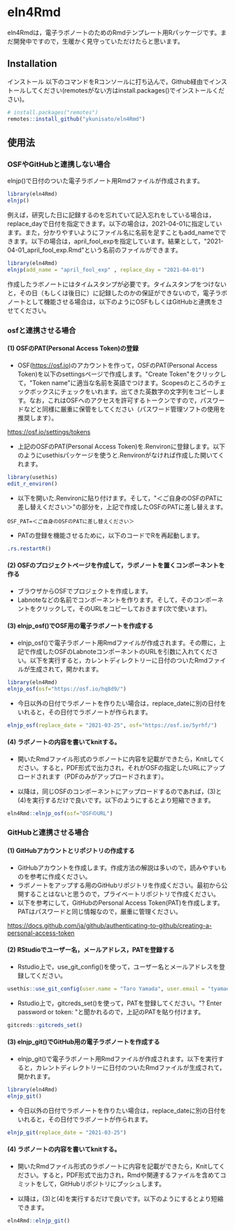 
# eln4Rmd

<!-- badges: start -->
<!-- badges: end -->

eln4Rmdは，電子ラボノートのためのRmdテンプレート用Rパッケージです。まだ開発中ですので，生暖かく見守っていただけたらと思います。

## Installation
インストール
以下のコマンドをRコンソールに打ち込んで，Github経由でインストールしてください(remotesがない方はinstall.packages()でインストールください)。

``` r
# install.packages("remotes")
remotes::install_github("ykunisato/eln4Rmd")
```

## 使用法

### OSFやGitHubと連携しない場合

elnjp()で日付のついた電子ラボノート用Rmdファイルが作成されます。

``` r
library(eln4Rmd)
elnjp()
```

例えば，研究した日に記録するのを忘れていて記入忘れをしている場合は，replace_dayで日付を指定できます。以下の場合は，2021-04-01に指定しています。また，分かりやすいようにファイル名に名前を足すこともadd_nameでできます。以下の場合は，april_fool_expを指定しています。結果として，"2021-04-01_april_fool_exp.Rmd"という名前のファイルができます。

``` r
library(eln4Rmd)
elnjp(add_name = "april_fool_exp" , replace_day = "2021-04-01")
```

作成したラボノートにはタイムスタンプが必要です。タイムスタンプをつけないと，その日（もしくは後日に）に記録したのかの保証ができないので，電子ラボノートとして機能させる場合は，以下のようにOSFもしくはGitHubと連携をさせてください。

### osfと連携させる場合

#### (1) OSFのPAT(Personal Access Token)の登録

- OSF(https://osf.io)のアカウントを作って，OSFのPAT(Personal Access Token)を以下のsettingsページで作成します。"Create Token"をクリックして，"Token name"に適当な名前を英語でつけます。Scopesのところのチェックボックスにチェックをいれます。出てきた英数字の文字列をコピーします。なお，これはOSFへのアクセスを許可するトークンですので，パスワードなどと同様に厳重に保管をしてください（パスワード管理ソフトの使用を推奨します）。

https://osf.io/settings/tokens

- 上記のOSFのPAT(Personal Access Token)を.Renvironに登録します。以下のようにusethisパッケージを使うと.Renvironがなければ作成した開いてくれます。

``` r
library(usethis)
edit_r_environ()
```

- 以下を開いた.Renvironに貼り付けます。そして，"＜ご自身のOSFのPATに差し替えください＞"の部分を，上記で作成したOSFのPATに差し替えます。

```
OSF_PAT=＜ご自身のOSFのPATに差し替えください＞
```

- PATの登録を機能させるために，以下のコードでRを再起動します。

``` r
.rs.restartR()
```

#### (2) OSFのプロジェクトページを作成して，ラボノートを置くコンポーネントを作る

- ブラウザからOSFでプロジェクトを作成します。
- Labnoteなどの名前でコンポーネントを作ります。そして，そのコンポーネントをクリックして，そのURLをコピーしておきます(次で使います)。

#### (3) elnjp_osf()でOSF用の電子ラボノートを作成する

- elnjp_osf()で電子ラボノート用Rmdファイルが作成されます。その際に，上記で作成したOSFのLabnoteコンポーネントのURLを引数に入れてください。以下を実行すると，カレントディレクトリーに日付のついたRmdファイルが生成されて，開かれます。

``` r
library(eln4Rmd)
elnjp_osf(osf="https://osf.io/hq8d9/")
```

- 今日以外の日付でラボノートを作りたい場合は，replace_dateに別の日付をいれると，その日付でラボノートが作られます。

``` r
elnjp_osf(replace_date = "2021-03-25", osf="https://osf.io/5yrhf/")
``` 

#### (4) ラボノートの内容を書いてknitする。

- 開いたRmdファイル形式のラボノートに内容を記載ができたら，Knitしてください。すると，PDF形式で出力され，それがOSFの指定したURLにアップロードされます（PDFのみがアップロードされます）。

- 以降は，同じOSFのコンポーネントにアップロードするのであれば，(3)と(4)を実行するだけで良いです。以下のようにするとより短縮できます。

``` r
eln4Rmd::elnjp_osf(osf="OSFのURL")
```

### GitHubと連携させる場合


#### (1) GitHubアカウントとリポジトリの作成する

- GitHubアカウントを作成します。作成方法の解説は多いので，読みやすいものを参考に作成ください。
- ラボノートをアップする用のGitHubリポジトリを作成ください。最初から公開することはないと思うので，プライベートリポジトリで作成ください。
- 以下を参考にして，GitHubのPersonal Access Token(PAT)を作成します。PATはパスワードと同じ情報なので，厳重に管理ください。

https://docs.github.com/ja/github/authenticating-to-github/creating-a-personal-access-token


#### (2) RStudioでユーザー名，メールアドレス，PATを登録する

- Rstudio上で，use_git_config()を使って，ユーザー名とメールアドレスを登録してください。

``` r
usethis::use_git_config(user.name = "Taro Yamada", user.email = "tyamada@example.com")
```

- Rstudio上で，gitcreds_set()を使って，PATを登録してください。"? Enter password or token: "と聞かれるので，上記のPATを貼り付けます。

``` r
gitcreds::gitcreds_set()
```

#### (3) elnjp_git()でGitHub用の電子ラボノートを作成する

- elnjp_git()で電子ラボノート用Rmdファイルが作成されます。以下を実行すると，カレントディレクトリーに日付のついたRmdファイルが生成されて，開かれます。

``` r
library(eln4Rmd)
elnjp_git()
```

- 今日以外の日付でラボノートを作りたい場合は，replace_dateに別の日付をいれると，その日付でラボノートが作られます。

``` r
elnjp_git(replace_date = "2021-03-25")
``` 

#### (4) ラボノートの内容を書いてknitする。

- 開いたRmdファイル形式のラボノートに内容を記載ができたら，Knitしてください。すると，PDF形式で出力され，Rmdや関連するファイルを含めてコミットをして，GitHubリポジトリにプッシュします。

- 以降は，(3)と(4)を実行するだけで良いです。以下のようにするとより短縮できます。

``` r
eln4Rmd::elnjp_git()
```
